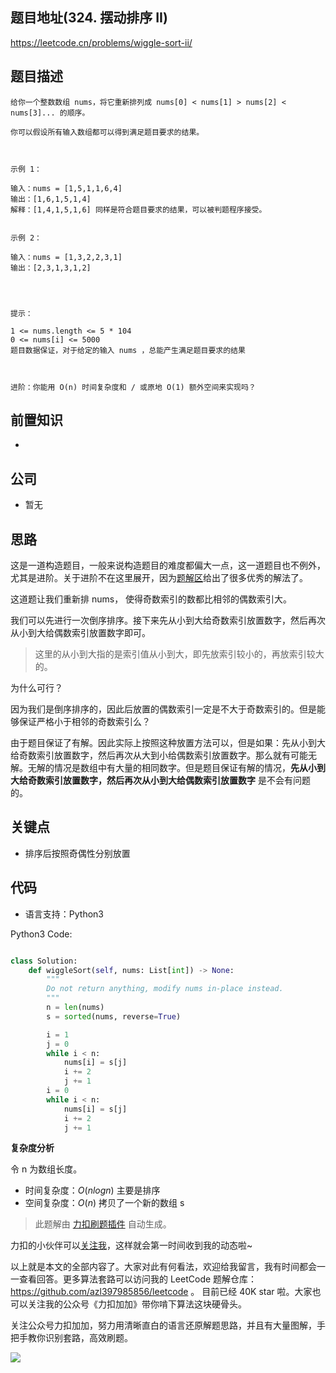 ## 题目地址(324. 摆动排序 II)

https://leetcode.cn/problems/wiggle-sort-ii/

## 题目描述

```
给你一个整数数组 nums，将它重新排列成 nums[0] < nums[1] > nums[2] < nums[3]... 的顺序。

你可以假设所有输入数组都可以得到满足题目要求的结果。

 

示例 1：

输入：nums = [1,5,1,1,6,4]
输出：[1,6,1,5,1,4]
解释：[1,4,1,5,1,6] 同样是符合题目要求的结果，可以被判题程序接受。


示例 2：

输入：nums = [1,3,2,2,3,1]
输出：[2,3,1,3,1,2]


 

提示：

1 <= nums.length <= 5 * 104
0 <= nums[i] <= 5000
题目数据保证，对于给定的输入 nums ，总能产生满足题目要求的结果

 

进阶：你能用 O(n) 时间复杂度和 / 或原地 O(1) 额外空间来实现吗？
```

## 前置知识

-

## 公司

- 暂无

## 思路

这是一道构造题目，一般来说构造题目的难度都偏大一点，这一道题目也不例外，尤其是进阶。关于进阶不在这里展开，因为[题解区](https://leetcode.cn/problems/wiggle-sort-ii/solution/)给出了很多优秀的解法了。

这道题让我们重新排 nums， 使得奇数索引的数都比相邻的偶数索引大。

我们可以先进行一次倒序排序。接下来先从小到大给奇数索引放置数字，然后再次从小到大给偶数索引放置数字即可。

> 这里的从小到大指的是索引值从小到大，即先放索引较小的，再放索引较大的。

为什么可行？

因为我们是倒序排序的，因此后放置的偶数索引一定是不大于奇数索引的。但是能够保证严格小于相邻的奇数索引么？

由于题目保证了有解。因此实际上按照这种放置方法可以，但是如果：先从小到大给奇数索引放置数字，然后再次从大到小给偶数索引放置数字。那么就有可能无解。无解的情况是数组中有大量的相同数字。但是题目保证有解的情况，**先从小到大给奇数索引放置数字，然后再次从小到大给偶数索引放置数字** 是不会有问题的。

## 关键点

- 排序后按照奇偶性分别放置

## 代码

- 语言支持：Python3

Python3 Code:

```python

class Solution:
    def wiggleSort(self, nums: List[int]) -> None:
        """
        Do not return anything, modify nums in-place instead.
        """
        n = len(nums)
        s = sorted(nums, reverse=True)

        i = 1
        j = 0
        while i < n:
            nums[i] = s[j]
            i += 2
            j += 1
        i = 0
        while i < n:
            nums[i] = s[j]
            i += 2
            j += 1

```

**复杂度分析**

令 n 为数组长度。

- 时间复杂度：$O(nlogn)$ 主要是排序
- 空间复杂度：$O(n)$ 拷贝了一个新的数组 s

> 此题解由 [力扣刷题插件](https://leetcode-pp.github.io/leetcode-cheat/?tab=solution-template) 自动生成。

力扣的小伙伴可以[关注我](https://leetcode-cn.com/u/fe-lucifer/)，这样就会第一时间收到我的动态啦~

以上就是本文的全部内容了。大家对此有何看法，欢迎给我留言，我有时间都会一一查看回答。更多算法套路可以访问我的 LeetCode 题解仓库：https://github.com/azl397985856/leetcode 。 目前已经 40K star 啦。大家也可以关注我的公众号《力扣加加》带你啃下算法这块硬骨头。

关注公众号力扣加加，努力用清晰直白的语言还原解题思路，并且有大量图解，手把手教你识别套路，高效刷题。

![](https://tva1.sinaimg.cn/large/007S8ZIlly1gfcuzagjalj30p00dwabs.jpg)
